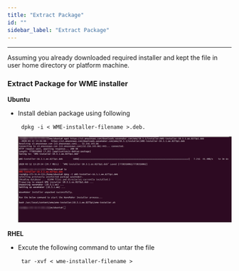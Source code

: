 ```yaml
---
title: "Extract Package"
id: ""
sidebar_label: "Extract Package"
---
```

---
 Assuming you already downloaded required installer and kept the file in user home directory or platform machine.

### Extract Package for WME installer

**Ubuntu** 
- Install debian package using following
  ```
   dpkg -i < WME-installer-filename >.deb.
   ```
  [![](/learn/assets/wme-setup/download-and-extract-package.jpg)](/learn/assets/wme-setup/download-and-extract-package.jpg)


**RHEL**
- Excute the following command to untar the file
  ```
   tar -xvf < wme-installer-filename >
   ```